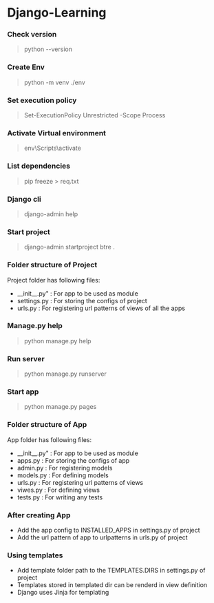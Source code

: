 # Django-Learning

### Check version
> python --version

### Create Env
> python -m venv ./env

### Set execution policy
> Set-ExecutionPolicy Unrestricted -Scope Process

### Activate Virtual environment
> env\Scripts\activate

### List dependencies 
> pip freeze > req.txt

### Django cli
> django-admin help

### Start project
> django-admin startproject btre .

### Folder structure of Project
Project folder has following files:
* \_\_init\_\_.py" : For app to be used as module
* settings.py : For storing the configs of project
* urls.py : For registering url patterns of views of all the apps

### Manage.py help
> python manage.py help

### Run server
> python manage.py runserver

### Start app
> python manage.py pages

### Folder structure of App
App folder has following files:
* \_\_init\_\_.py" : For app to be used as module
* apps.py : For storing the configs of app
* admin.py : For registering models
* models.py : For defining models
* urls.py : For registering url patterns of views
* viwes.py : For defining views
* tests.py : For writing any tests

### After creating App
* Add the app config to INSTALLED_APPS in settings.py of project
* Add the url pattern of app to urlpatterns in urls.py of project

### Using templates
* Add template folder path to the TEMPLATES.DIRS in settings.py of project
* Templates stored in templated dir can be renderd in view definition
* Django uses Jinja for templating
